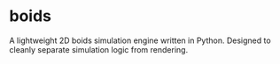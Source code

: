 # boids
A lightweight 2D boids simulation engine written in Python. Designed to cleanly separate simulation logic from rendering.
